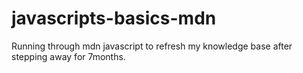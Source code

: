 # javascripts-basics-mdn
Running through mdn javascript to refresh my knowledge base after stepping away for 7months.
